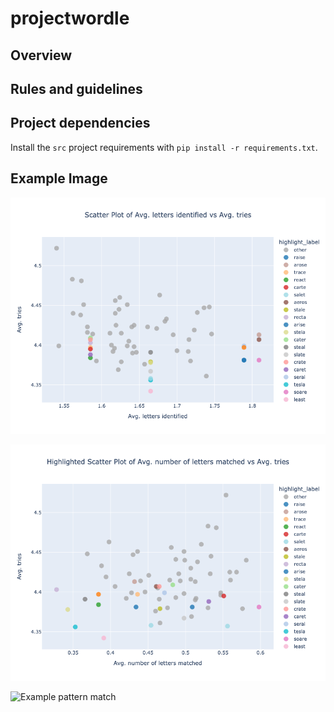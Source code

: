 # projectwordle

## Overview


## Rules and guidelines


## Project dependencies

Install the `src` project requirements with `pip install -r requirements.txt`.


## Example Image

![Avg. letters identified vs Avg. tries](data/08_reporting/avg_letters_identified_vs_avg_tries.png)


![Avg. number of letters matched vs Avg. tries](data/08_reporting/avg_number_of_letters_matched_vs_avg_tries.png)


![Example pattern match](data/08_reporting/example_match_pattern.png)


